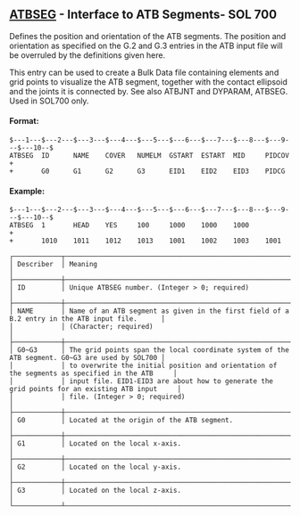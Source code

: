 ## [ATBSEG](https://nexus.hexagon.com/documentationcenter/bundle/MSC_Nastran_2022.4/page/Nastran_Combined_Book/qrg/bulkab/TOC.ATBSEG.xhtml) - Interface to ATB Segments- SOL 700

Defines the position and orientation of the ATB segments. The position and orientation as specified on the G.2 and G.3 entries in the ATB input file will be overruled by the definitions given here.

This entry can be used to create a Bulk Data file containing elements and grid points to visualize the ATB segment, together with the contact ellipsoid and the joints it is connected by. See also ATBJNT and DYPARAM, ATBSEG. Used in SOL700 only.

#### Format:

```nastran
$---1---$---2---$---3---$---4---$---5---$---6---$---7---$---8---$---9---$---10--$
ATBSEG  ID      NAME    COVER   NUMELM  GSTART  ESTART  MID     PIDCOV  +       
+       G0      G1      G2      G3      EID1    EID2    EID3    PIDCG           
```

#### Example:

```nastran
$---1---$---2---$---3---$---4---$---5---$---6---$---7---$---8---$---9---$---10--$
ATBSEG  1       HEAD    YES     100     1000    1000    1000            +       
+       1010    1011    1012    1013    1001    1002    1003    1001            
```

```text
┌────────────┬───────────────────────────────────────────────────────────────────────────────────────────────┐
│ Describer  │ Meaning                                                                                       │
├────────────┼───────────────────────────────────────────────────────────────────────────────────────────────┤
│ ID         │ Unique ATBSEG number. (Integer > 0; required)                                                 │
├────────────┼───────────────────────────────────────────────────────────────────────────────────────────────┤
│ NAME       │ Name of an ATB segment as given in the first field of a B.2 entry in the ATB input file.      │
│            │ (Character; required)                                                                         │
├────────────┼───────────────────────────────────────────────────────────────────────────────────────────────┤
│ G0~G3      │ The grid points span the local coordinate system of the ATB segment. G0~G3 are used by SOL700 │
│            │ to overwrite the initial position and orientation of the segments as specified in the ATB     │
│            │ input file. EID1-EID3 are about how to generate the grid points for an existing ATB input     │
│            │ file. (Integer > 0; required)                                                                 │
├────────────┼───────────────────────────────────────────────────────────────────────────────────────────────┤
│ G0         │ Located at the origin of the ATB segment.                                                     │
├────────────┼───────────────────────────────────────────────────────────────────────────────────────────────┤
│ G1         │ Located on the local x-axis.                                                                  │
├────────────┼───────────────────────────────────────────────────────────────────────────────────────────────┤
│ G2         │ Located on the local y-axis.                                                                  │
├────────────┼───────────────────────────────────────────────────────────────────────────────────────────────┤
│ G3         │ Located on the local z-axis.                                                                  │
└────────────┴───────────────────────────────────────────────────────────────────────────────────────────────┘
```
